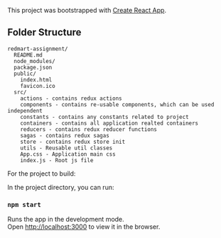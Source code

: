 This project was bootstrapped with [Create React App](https://github.com/facebookincubator/create-react-app).

## Folder Structure

```
redmart-assignment/
  README.md
  node_modules/
  package.json
  public/
    index.html
    favicon.ico
  src/
    actions - contains redux actions
    components - contains re-usable components, which can be used independent
    constants - contains any constants related to project
    containers - contains all application realted containers
    reducers - contains redux reducer functions
    sagas - contains redux sagas
    store - contains redux store init 
    utils - Reusable util classes
    App.css - Application main css
    index.js - Root js file
```

For the project to build:

In the project directory, you can run:

### `npm start`

Runs the app in the development mode.<br>
Open [http://localhost:3000](http://localhost:3000) to view it in the browser.

